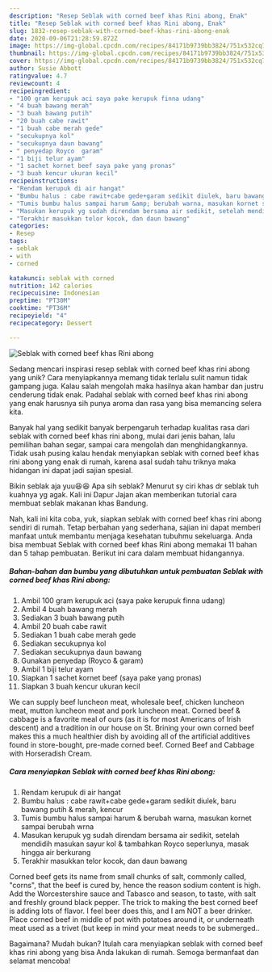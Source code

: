 ```yaml
---
description: "Resep Seblak with corned beef khas Rini abong, Enak"
title: "Resep Seblak with corned beef khas Rini abong, Enak"
slug: 1832-resep-seblak-with-corned-beef-khas-rini-abong-enak
date: 2020-09-06T21:28:59.872Z
image: https://img-global.cpcdn.com/recipes/84171b9739bb3824/751x532cq70/seblak-with-corned-beef-khas-rini-abong-foto-resep-utama.jpg
thumbnail: https://img-global.cpcdn.com/recipes/84171b9739bb3824/751x532cq70/seblak-with-corned-beef-khas-rini-abong-foto-resep-utama.jpg
cover: https://img-global.cpcdn.com/recipes/84171b9739bb3824/751x532cq70/seblak-with-corned-beef-khas-rini-abong-foto-resep-utama.jpg
author: Susie Abbott
ratingvalue: 4.7
reviewcount: 4
recipeingredient:
- "100 gram kerupuk aci saya pake kerupuk finna udang"
- "4 buah bawang merah"
- "3 buah bawang putih"
- "20 buah cabe rawit"
- "1 buah cabe merah gede"
- "secukupnya kol"
- "secukupnya daun bawang"
- " penyedap Royco  garam"
- "1 biji telur ayam"
- "1 sachet kornet beef saya pake yang pronas"
- "3 buah kencur ukuran kecil"
recipeinstructions:
- "Rendam kerupuk di air hangat"
- "Bumbu halus : cabe rawit+cabe gede+garam sedikit diulek, baru bawang putih &amp; merah, kencur"
- "Tumis bumbu halus sampai harum &amp; berubah warna, masukan kornet sampai berubah wrna"
- "Masukan kerupuk yg sudah direndam bersama air sedikit, setelah mendidih masukan sayur kol &amp; tambahkan Royco seperlunya, masak hingga air berkurang"
- "Terakhir masukkan telor kocok, dan daun bawang"
categories:
- Resep
tags:
- seblak
- with
- corned

katakunci: seblak with corned 
nutrition: 142 calories
recipecuisine: Indonesian
preptime: "PT30M"
cooktime: "PT36M"
recipeyield: "4"
recipecategory: Dessert

---
```



![Seblak with corned beef khas Rini abong](https://img-global.cpcdn.com/recipes/84171b9739bb3824/751x532cq70/seblak-with-corned-beef-khas-rini-abong-foto-resep-utama.jpg)

Sedang mencari inspirasi resep seblak with corned beef khas rini abong yang unik? Cara menyiapkannya memang tidak terlalu sulit namun tidak gampang juga. Kalau salah mengolah maka hasilnya akan hambar dan justru cenderung tidak enak. Padahal seblak with corned beef khas rini abong yang enak harusnya sih punya aroma dan rasa yang bisa memancing selera kita.

Banyak hal yang sedikit banyak berpengaruh terhadap kualitas rasa dari seblak with corned beef khas rini abong, mulai dari jenis bahan, lalu pemilihan bahan segar, sampai cara mengolah dan menghidangkannya. Tidak usah pusing kalau hendak menyiapkan seblak with corned beef khas rini abong yang enak di rumah, karena asal sudah tahu triknya maka hidangan ini dapat jadi sajian spesial.

Bikin seblak aja yuu😆😆 Apa sih seblak? Menurut sy ciri khas dr seblak tuh kuahnya yg agak. Kali ini Dapur Jajan akan memberikan tutorial cara membuat seblak makanan khas Bandung.


Nah, kali ini kita coba, yuk, siapkan seblak with corned beef khas rini abong sendiri di rumah. Tetap berbahan yang sederhana, sajian ini dapat memberi manfaat untuk membantu menjaga kesehatan tubuhmu sekeluarga. Anda bisa membuat Seblak with corned beef khas Rini abong memakai 11 bahan dan 5 tahap pembuatan. Berikut ini cara dalam membuat hidangannya.

<!--inarticleads1-->

##### Bahan-bahan dan bumbu yang dibutuhkan untuk pembuatan Seblak with corned beef khas Rini abong:

1. Ambil 100 gram kerupuk aci (saya pake kerupuk finna udang)
1. Ambil 4 buah bawang merah
1. Sediakan 3 buah bawang putih
1. Ambil 20 buah cabe rawit
1. Sediakan 1 buah cabe merah gede
1. Sediakan secukupnya kol
1. Sediakan secukupnya daun bawang
1. Gunakan  penyedap (Royco &amp; garam)
1. Ambil 1 biji telur ayam
1. Siapkan 1 sachet kornet beef (saya pake yang pronas)
1. Siapkan 3 buah kencur ukuran kecil


We can supply beef luncheon meat, wholesale beef, chicken luncheon meat, mutton luncheon meat and pork luncheon meat. Corned beef &amp; cabbage is a favorite meal of ours (as it is for most Americans of Irish descent) and a tradition in our house on St. Brining your own corned beef makes this a much healthier dish by avoiding all of the artificial additives found in store-bought, pre-made corned beef. Corned Beef and Cabbage with Horseradish Cream. 

<!--inarticleads2-->

##### Cara menyiapkan Seblak with corned beef khas Rini abong:

1. Rendam kerupuk di air hangat
1. Bumbu halus : cabe rawit+cabe gede+garam sedikit diulek, baru bawang putih &amp; merah, kencur
1. Tumis bumbu halus sampai harum &amp; berubah warna, masukan kornet sampai berubah wrna
1. Masukan kerupuk yg sudah direndam bersama air sedikit, setelah mendidih masukan sayur kol &amp; tambahkan Royco seperlunya, masak hingga air berkurang
1. Terakhir masukkan telor kocok, dan daun bawang


Corned beef gets its name from small chunks of salt, commonly called, &#34;corns&#34;, that the beef is cured by, hence the reason sodium content is high. Add the Worcestershire sauce and Tabasco and season, to taste, with salt and freshly ground black pepper. The trick to making the best corned beef is adding lots of flavor. I feel beer does this, and I am NOT a beer drinker. Place corned beef in middle of pot with potatoes around it, or underneath meat used as a trivet (but keep in mind your meat needs to be submerged.. 

Bagaimana? Mudah bukan? Itulah cara menyiapkan seblak with corned beef khas rini abong yang bisa Anda lakukan di rumah. Semoga bermanfaat dan selamat mencoba!
